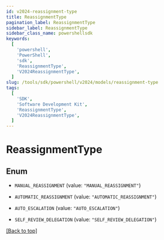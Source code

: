 ```yaml
---
id: v2024-reassignment-type
title: ReassignmentType
pagination_label: ReassignmentType
sidebar_label: ReassignmentType
sidebar_class_name: powershellsdk
keywords:
  [
    'powershell',
    'PowerShell',
    'sdk',
    'ReassignmentType',
    'V2024ReassignmentType',
  ]
slug: /tools/sdk/powershell/v2024/models/reassignment-type
tags:
  [
    'SDK',
    'Software Development Kit',
    'ReassignmentType',
    'V2024ReassignmentType',
  ]
---
```


# ReassignmentType

## Enum

- `MANUAL_REASSIGNMENT` (value: `"MANUAL_REASSIGNMENT"`)

- `AUTOMATIC_REASSIGNMENT` (value: `"AUTOMATIC_REASSIGNMENT"`)

- `AUTO_ESCALATION` (value: `"AUTO_ESCALATION"`)

- `SELF_REVIEW_DELEGATION` (value: `"SELF_REVIEW_DELEGATION"`)

[[Back to top]](#)
